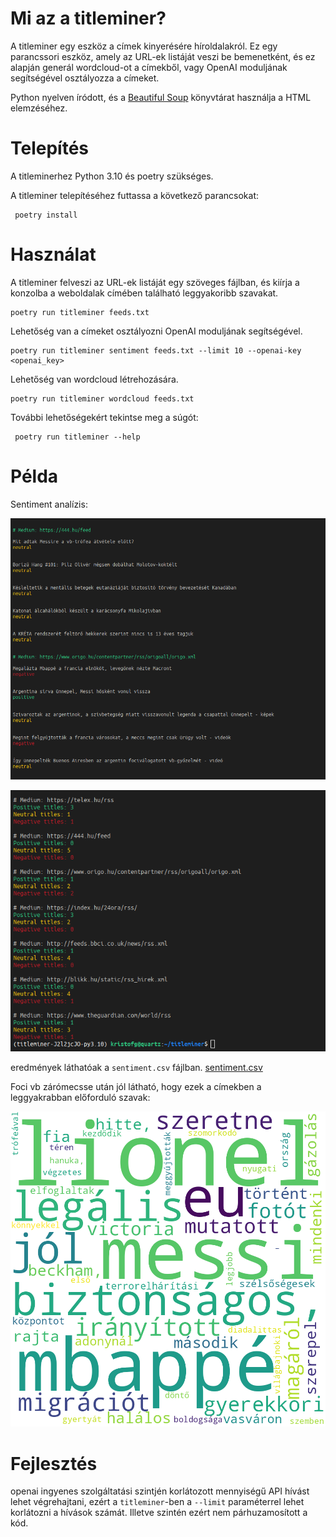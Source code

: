 # Mi az a titleminer?

A titleminer egy eszköz a címek kinyerésére híroldalakról.
Ez egy parancssori eszköz, amely az URL-ek listáját veszi be bemenetként, és ez alapján generál wordcloud-ot a címekből, vagy OpenAI moduljának segítségével osztályozza a címeket.

Python nyelven íródott, és a [Beautiful Soup](http://www.crummy.com/software/BeautifulSoup/) könyvtárat használja a HTML elemzéséhez.

# Telepítés

A titleminerhez Python 3.10 és poetry szükséges.

A titleminer telepítéséhez futtassa a következő parancsokat:

     poetry install

# Használat

A titleminer felveszi az URL-ek listáját egy szöveges fájlban, és kiírja a konzolba a weboldalak címében található leggyakoribb szavakat.
    
    poetry run titleminer feeds.txt

Lehetőség van a címeket osztályozni OpenAI moduljának segítségével.
    
    poetry run titleminer sentiment feeds.txt --limit 10 --openai-key <openai_key>

Lehetőség van wordcloud létrehozására.

    poetry run titleminer wordcloud feeds.txt

További lehetőségekért tekintse meg a súgót:

     poetry run titleminer --help

# Példa

Sentiment analízis:

![Sent_01](screenshots/sent_01.png)

![Sent_02](screenshots/sent_02.png)

eredmények láthatóak a `sentiment.csv` fájlban.
[sentiment.csv](sentiment.csv)

Foci vb zárómecsse után jól látható, hogy ezek a címekben a leggyakrabban előforduló szavak:

![Példa](wordcloud.png)

# Fejlesztés

openai ingyenes szolgáltatási szintjén korlátozott mennyiségű API hívást lehet végrehajtani, ezért a `titleminer`-ben a `--limit` paraméterrel lehet korlátozni a hívások számát. Illetve szintén ezért nem párhuzamosított a kód.